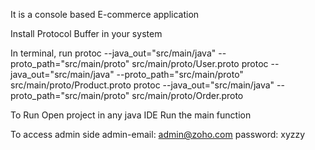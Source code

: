 It is a console based E-commerce application

Install Protocol Buffer in your system

In terminal, run
    protoc --java_out="src/main/java" --proto_path="src/main/proto" src/main/proto/User.proto
    protoc --java_out="src/main/java" --proto_path="src/main/proto" src/main/proto/Product.proto
    protoc --java_out="src/main/java" --proto_path="src/main/proto" src/main/proto/Order.proto

To Run
    Open project in any java IDE
    Run the main function

To access admin side
    admin-email: admin@zoho.com
    password: xyzzy